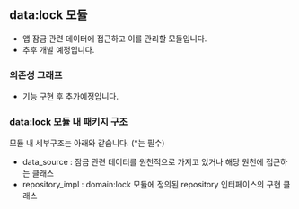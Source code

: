 ## data:lock 모듈
- 앱 잠금 관련 데이터에 접근하고 이를 관리할 모듈입니다.
- 추후 개발 예정입니다.

### 의존성 그래프
- 기능 구현 후 추가예정입니다.

### data:lock 모듈 내 패키지 구조
모듈 내 세부구조는 아래와 같습니다. (*는 필수)
- data_source : 잠금 관련 데이터를 원천적으로 가지고 있거나 해당 원천에 접근하는 클래스
- repository_impl : domain:lock 모듈에 정의된 repository 인터페이스의 구현 클래스
